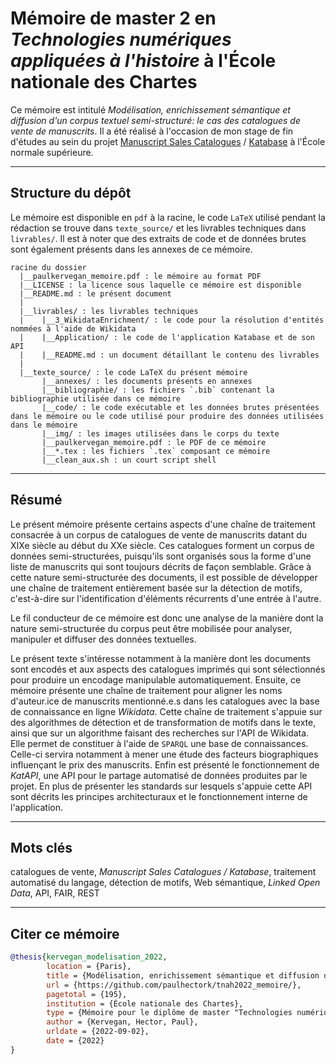 # Mémoire de master 2 en *Technologies numériques appliquées à l'histoire* à l'École nationale des Chartes

Ce mémoire est intitulé *Modélisation, enrichissement sémantique et diffusion d'un corpus 
textuel semi-structuré: le cas des catalogues de vente de manuscrits*. Il a été réalisé
à l'occasion de mon stage de fin d'études au sein du projet 
[Manuscript Sales Catalogues](https://odhn.ens.psl.eu/en/article/mss-rereading-history-literary-canon)
/ [Katabase](https://katabase.huma-num.fr/) à l'École normale supérieure.

---

## Structure du dépôt

Le mémoire est disponible en `pdf` à la racine, le code `LaTeX` utilisé pendant la rédaction
se trouve dans `texte_source/` et les livrables techniques dans `livrables/`. Il est à
noter que des extraits de code et de données brutes sont également présents dans les
annexes de ce mémoire.

```
racine du dossier
  |__paulkervegan_memoire.pdf : le mémoire au format PDF
  |__LICENSE : la licence sous laquelle ce mémoire est disponible
  |__README.md : le présent document
  |
  |__livrables/ : les livrables techniques
  |    |__3_WikidataEnrichment/ : le code pour la résolution d'entités nommées à l'aide de Wikidata
  |    |__Application/ : le code de l'application Katabase et de son API
  |    |__README.md : un document détaillant le contenu des livrables
  |
  |__texte_source/ : le code LaTeX du présent mémoire
       |__annexes/ : les documents présents en annexes
       |__bibliographie/ : les fichiers `.bib` contenant la bibliographie utilisée dans ce mémoire
       |__code/ : le code exécutable et les données brutes présentées dans le mémoire ou le code utilisé pour produire des données utilisées dans le mémoire
       |__img/ : les images utilisées dans le corps du texte
       |__paulkervegan_memoire.pdf : le PDF de ce mémoire
       |__*.tex : les fichiers `.tex` composant ce mémoire
       |__clean_aux.sh : un court script shell
```

---

## Résumé

Le présent mémoire présente certains aspects d'une chaîne de traitement consacrée à un 
corpus de catalogues de vente de manuscrits datant du XIXe siècle au début du XXe siècle. 
Ces catalogues forment un corpus de données semi-structurées, puisqu'ils sont organisés 
sous la forme d'une liste de manuscrits qui sont toujours décrits de façon semblable.
Grâce à cette nature semi-structurée des documents, il est possible de développer une 
chaîne de traitement entièrement basée sur la détection de motifs, c'est-à-dire sur 
l'identification d'éléments récurrents d'une entrée à l'autre. 

Le fil conducteur de ce 
mémoire est donc une analyse de la manière dont la nature semi-structurée du corpus peut 
être mobilisée pour analyser, manipuler et diffuser des données textuelles. 

Le présent texte s'intéresse notamment à la manière dont les documents sont encodés et 
aux aspects des catalogues imprimés qui sont sélectionnés pour produire un encodage 
manipulable automatiquement. Ensuite, ce mémoire présente une chaîne de traitement pour 
aligner les noms d'auteur.ice de manuscrits mentionné.e.s dans les catalogues avec la 
base de connaissance en ligne *Wikidata*. Cette chaîne de traitement s'appuie sur des 
algorithmes de détection et de transformation de motifs dans le texte, ainsi que sur 
un algorithme faisant des recherches sur l'API de Wikidata. Elle permet de constituer à 
l'aide de `SPARQL` une base de connaissances. Celle-ci servira notamment à mener une étude 
des facteurs biographiques influençant le prix des manuscrits. Enfin est présenté le 
fonctionnement de *KatAPI*, une API pour le partage automatisé de données produites par 
le projet. En plus de présenter les standards sur lesquels s'appuie cette API sont 
décrits les principes architecturaux et le fonctionnement interne de l'application.

---

## Mots clés

catalogues de vente, *Manuscript Sales Catalogues / Katabase*, traitement automatisé du 
langage, détection de motifs, Web sémantique, *Linked Open Data*, API, FAIR, REST

---

## Citer ce mémoire

```bibtex
@thesis{kervegan_modelisation_2022,
        location = {Paris},
        title = {Modélisation, enrichissement sémantique et diffusion d'un corpus textuel semi-structuré: le cas des catalogues de vente de manuscrits},
        url = {https://github.com/paulhectork/tnah2022_memoire/},
        pagetotal = {195},
        institution = {École nationale des Chartes},
        type = {Mémoire pour le diplôme de master "Technologies numériques appliquées à l'histoire"},
        author = {Kervegan, Hector, Paul},
        urldate = {2022-09-02},
        date = {2022}
}
```

